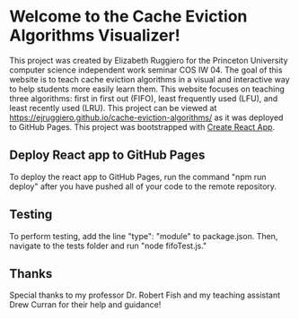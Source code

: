 # Welcome to the Cache Eviction Algorithms Visualizer!

This project was created by Elizabeth Ruggiero for the Princeton University computer science independent work seminar COS IW 04. The goal of this website is to teach cache eviction algorithms in a visual and interactive way to help students more easily learn them. This website focuses on teaching three algorithms: first in first out (FIFO), least frequently used (LFU), and least recently used (LRU). This project can be viewed at https://ejruggiero.github.io/cache-eviction-algorithms/ as it was deployed to GitHub Pages.
This project was bootstrapped with [Create React App](https://github.com/facebook/create-react-app).

## Deploy React app to GitHub Pages
To deploy the react app to GitHub Pages, run the command "npm run deploy" after you have pushed all of your code to the remote repository.

## Testing
To perform testing, add the line "type": "module" to package.json. Then, navigate to the tests folder and run "node fifoTest.js."

## Thanks
Special thanks to my professor Dr. Robert Fish and my teaching assistant Drew Curran for their help and guidance!
